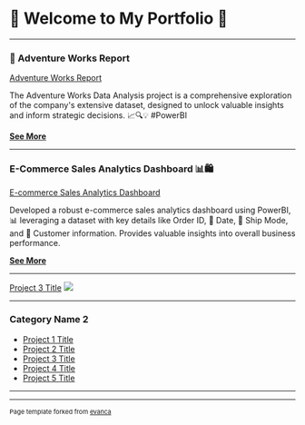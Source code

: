 # 🌟 Welcome to My Portfolio 🌟 

---

### 🚀 Adventure Works Report 

[Adventure Works Report](images/AdventureWorks_Reports/AdventureWorks_Exec.png)

The Adventure Works Data Analysis project is a comprehensive exploration of the company's extensive dataset, designed to unlock valuable insights and inform strategic decisions. 📈🔍💡 #PowerBI

[**See More**](/sample_page.md)

---

### E-Commerce Sales Analytics Dashboard 📊🛍️

[E-commerce Sales Analytics Dashboard](images/SalesAnalytics_Dashboard/SalesAnalytics_Dashboard.png)

Developed a robust e-commerce sales analytics dashboard using PowerBI, 📊 leveraging a dataset with key details like Order ID, 📅 Date, 🚚 Ship Mode, and 👤 Customer information. Provides valuable insights into overall business performance.

[**See More**](/sample_page.md)

---
[Project 3 Title](http://example.com/)
<img src="images/dummy_thumbnail.jpg?raw=true"/>

---

### Category Name 2

- [Project 1 Title](http://example.com/)
- [Project 2 Title](http://example.com/)
- [Project 3 Title](http://example.com/)
- [Project 4 Title](http://example.com/)
- [Project 5 Title](http://example.com/)

---




---
<p style="font-size:11px">Page template forked from <a href="https://github.com/evanca/quick-portfolio">evanca</a></p>
<!-- Remove above link if you don't want to attibute -->

